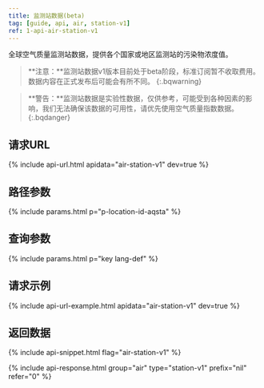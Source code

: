 ```yaml
---
title: 监测站数据(beta)
tag: [guide, api, air, station-v1]
ref: 1-api-air-station-v1
---
```


全球空气质量监测站数据，提供各个国家或地区监测站的污染物浓度值。

> **注意：**监测站数据v1版本目前处于beta阶段，标准订阅暂不收取费用。数据内容在正式发布后可能会有所不同。
{:.bqwarning}

> **警告：**监测站数据是实验性数据，仅供参考，可能受到各种因素的影响，我们无法确保该数据的可用性，请优先使用空气质量指数数据。
{:.bqdanger}

## 请求URL

{% include api-url.html apidata="air-station-v1" dev=true %}

## 路径参数

{% include params.html p="p-location-id-aqsta" %}

## 查询参数

{% include params.html p="key lang-def" %}

## 请求示例

{% include api-url-example.html apidata="air-station-v1" dev=true %}

## 返回数据

{% include api-snippet.html flag="air-station-v1" %}

{% include api-response.html group="air" type="station-v1" prefix="nil" refer="0"  %}